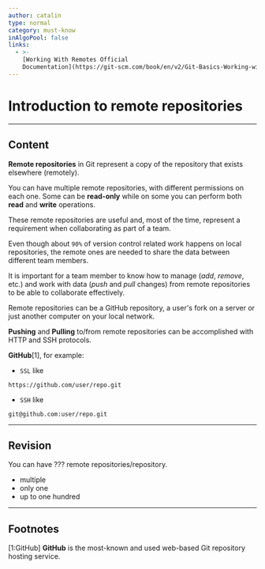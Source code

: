 ```yaml
---
author: catalin
type: normal
category: must-know
inAlgoPool: false
links:
  - >-
    [Working With Remotes Official
    Documentation](https://git-scm.com/book/en/v2/Git-Basics-Working-with-Remotes){website}
---
```


# Introduction to remote repositories


---

## Content

**Remote repositories** in Git represent a copy of the repository that exists elsewhere (remotely).

You can have multiple remote repositories, with different permissions on each one. Some can be **read-only** while on some you can perform both **read** and **write** operations.

These remote repositories are useful and, most of the time, represent a requirement when collaborating as part of a team.

Even though about `90%` of version control related work happens on local repositories, the remote ones are needed to share the data between different team members.

It is important for a team member to know how to manage (*add*, *remove*, etc.) and work with data (*push* and *pull* changes) from remote repositories to be able to collaborate effectively.

Remote repositories can be a GitHub repository, a user's fork on a server or just another computer on your local network.

**Pushing** and **Pulling** to/from remote repositories can be accomplished with HTTP and SSH protocols.

**GitHub**[1], for example:

- `SSL` like 

```plain-text
https://github.com/user/repo.git
```

- `SSH` like

```plain-text
git@github.com:user/repo.git
```


---

## Revision

You can have ??? remote repositories/repository.

- multiple
- only one
- up to one hundred


---

## Footnotes

[1:GitHub]
**GitHub** is the most-known and used web-based Git repository hosting service.
